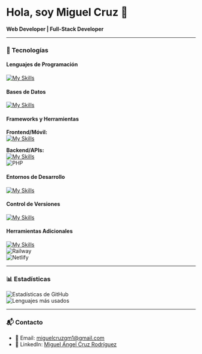 # Hola, soy Miguel Cruz 👋  
**Web Developer | Full-Stack Developer**  

---

### 🔧 Tecnologías  

#### Lenguajes de Programación  
[![My Skills](https://skillicons.dev/icons?i=java,python,cs,js,php,dart,kotlin)](https://skillicons.dev)  

#### Bases de Datos  
[![My Skills](https://skillicons.dev/icons?i=mysql,mongodb,firebase)](https://skillicons.dev)  

#### Frameworks y Herramientas  
**Frontend/Móvil:**  
[![My Skills](https://skillicons.dev/icons?i=react,angular,flutter,bootstrap,tailwind)](https://skillicons.dev)  

**Backend/APIs:**  
[![My Skills](https://skillicons.dev/icons?i=nodejs,express)](https://skillicons.dev)  
![PHP](https://img.shields.io/badge/PHP-777BB4?style=for-the-badge&logo=php&logoColor=white)  

#### Entornos de Desarrollo  
[![My Skills](https://skillicons.dev/icons?i=vscode,pycharm,androidstudio,idea,visualstudio)](https://skillicons.dev)  

#### Control de Versiones  
[![My Skills](https://skillicons.dev/icons?i=git,github)](https://skillicons.dev)  

#### Herramientas Adicionales  
[![My Skills](https://skillicons.dev/icons?i=docker,figma,postman)](https://skillicons.dev)  
![Railway](https://img.shields.io/badge/Railway-0B0D0E?style=for-the-badge&logo=railway&logoColor=white)  
![Netlify](https://img.shields.io/badge/Netlify-00C7B7?style=for-the-badge&logo=netlify&logoColor=white)  

---

### 📊 Estadísticas  
![Estadísticas de GitHub](https://github-readme-stats.vercel.app/api?username=M1zukodm&show_icons=true&theme=dark)  
![Lenguajes más usados](https://github-readme-stats.vercel.app/api/top-langs/?username=M1zukodm&layout=compact&theme=dark)  

---

### 📬 Contacto  
- 📧 Email: miguelcruzgm1@gmail.com  
- 💼 LinkedIn: [Miguel Ángel Cruz Rodríguez](https://www.linkedin.com/in/miguel-angel-cruz-rodriguez-2a1a66348)  
